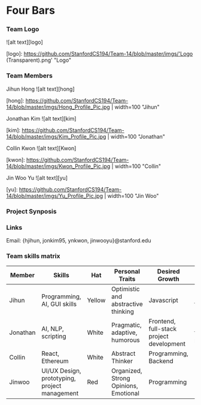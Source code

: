 # Four Bars

### Team Logo
![alt text][logo]

[logo]: https://github.com/StanfordCS194/Team-14/blob/master/imgs/'Logo (Transparent).png' "Logo"

### Team Members
Jihun Hong
![alt text][hong]

[hong]: https://github.com/StanfordCS194/Team-14/blob/master/imgs/Hong_Profile_Pic.jpg | width=100 "Jihun"

Jonathan Kim
![alt text][kim]

[kim]: https://github.com/StanfordCS194/Team-14/blob/master/imgs/Kim_Profile_Pic.jpg | width=100 "Jonathan"

Collin Kwon
![alt text][Kwon]

[kwon]: https://github.com/StanfordCS194/Team-14/blob/master/imgs/Kwon_Profile_Pic.jpg | width=100 "Collin"

Jin Woo Yu
![alt text][yu]

[yu]: https://github.com/StanfordCS194/Team-14/blob/master/imgs/Yu_Profile_Pic.jpg | width=100 "Jin Woo"



### Project Synposis

### Links
Email:
{hjihun, jonkim95, ynkwon, jinwooyu}@stanford.edu

### Team skills matrix
Member | Skills | Hat | Personal Traits | Desired Growth | Weaknesses
--- | --- | --- | --- | --- | ---
Jihun | Programming, AI, GUI skills | Yellow | Optimistic and abstractive thinking | Javascript | Bad long-term memory
Jonathan | AI, NLP, scripting | White | Pragmatic, adaptive, humorous | Frontend, full-stack project development | Looking at the big picture
Collin | React, Ethereum | White | Abstract Thinker | Programming, Backend | Backend
Jinwoo | UI/UX Design, prototyping, project management | Red | Organized, Strong Opinions, Emotional | Programming | Programming
